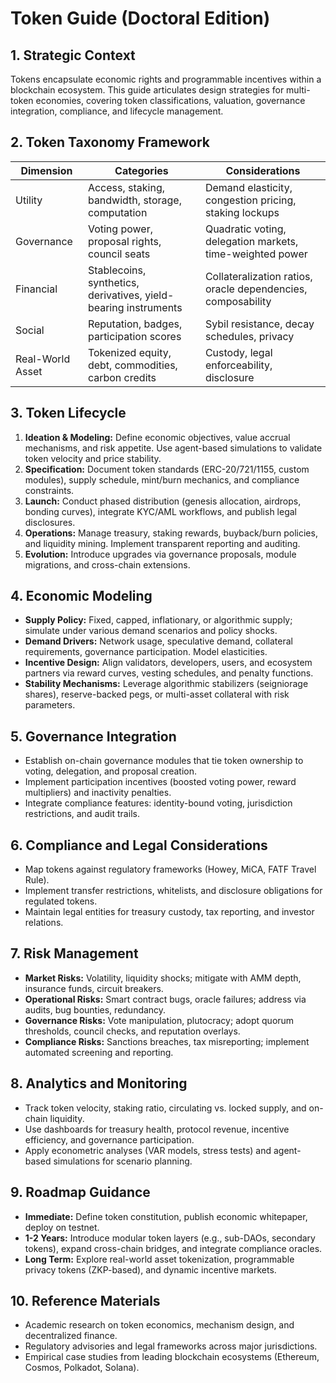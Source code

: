 # Token Guide (Doctoral Edition)

## 1. Strategic Context
Tokens encapsulate economic rights and programmable incentives within a blockchain ecosystem. This guide articulates design strategies for multi-token economies, covering token classifications, valuation, governance integration, compliance, and lifecycle management.

## 2. Token Taxonomy Framework
| Dimension | Categories | Considerations |
|---|---|---|
| Utility | Access, staking, bandwidth, storage, computation | Demand elasticity, congestion pricing, staking lockups |
| Governance | Voting power, proposal rights, council seats | Quadratic voting, delegation markets, time-weighted power |
| Financial | Stablecoins, synthetics, derivatives, yield-bearing instruments | Collateralization ratios, oracle dependencies, composability |
| Social | Reputation, badges, participation scores | Sybil resistance, decay schedules, privacy |
| Real-World Asset | Tokenized equity, debt, commodities, carbon credits | Custody, legal enforceability, disclosure |

## 3. Token Lifecycle
1. **Ideation & Modeling:** Define economic objectives, value accrual mechanisms, and risk appetite. Use agent-based simulations to validate token velocity and price stability.
2. **Specification:** Document token standards (ERC-20/721/1155, custom modules), supply schedule, mint/burn mechanics, and compliance constraints.
3. **Launch:** Conduct phased distribution (genesis allocation, airdrops, bonding curves), integrate KYC/AML workflows, and publish legal disclosures.
4. **Operations:** Manage treasury, staking rewards, buyback/burn policies, and liquidity mining. Implement transparent reporting and auditing.
5. **Evolution:** Introduce upgrades via governance proposals, module migrations, and cross-chain extensions.

## 4. Economic Modeling
- **Supply Policy:** Fixed, capped, inflationary, or algorithmic supply; simulate under various demand scenarios and policy shocks.
- **Demand Drivers:** Network usage, speculative demand, collateral requirements, governance participation. Model elasticities.
- **Incentive Design:** Align validators, developers, users, and ecosystem partners via reward curves, vesting schedules, and penalty functions.
- **Stability Mechanisms:** Leverage algorithmic stabilizers (seigniorage shares), reserve-backed pegs, or multi-asset collateral with risk parameters.

## 5. Governance Integration
- Establish on-chain governance modules that tie token ownership to voting, delegation, and proposal creation.
- Implement participation incentives (boosted voting power, reward multipliers) and inactivity penalties.
- Integrate compliance features: identity-bound voting, jurisdiction restrictions, and audit trails.

## 6. Compliance and Legal Considerations
- Map tokens against regulatory frameworks (Howey, MiCA, FATF Travel Rule).
- Implement transfer restrictions, whitelists, and disclosure obligations for regulated tokens.
- Maintain legal entities for treasury custody, tax reporting, and investor relations.

## 7. Risk Management
- **Market Risks:** Volatility, liquidity shocks; mitigate with AMM depth, insurance funds, circuit breakers.
- **Operational Risks:** Smart contract bugs, oracle failures; address via audits, bug bounties, redundancy.
- **Governance Risks:** Vote manipulation, plutocracy; adopt quorum thresholds, council checks, and reputation overlays.
- **Compliance Risks:** Sanctions breaches, tax misreporting; implement automated screening and reporting.

## 8. Analytics and Monitoring
- Track token velocity, staking ratio, circulating vs. locked supply, and on-chain liquidity.
- Use dashboards for treasury health, protocol revenue, incentive efficiency, and governance participation.
- Apply econometric analyses (VAR models, stress tests) and agent-based simulations for scenario planning.

## 9. Roadmap Guidance
- **Immediate:** Define token constitution, publish economic whitepaper, deploy on testnet.
- **1-2 Years:** Introduce modular token layers (e.g., sub-DAOs, secondary tokens), expand cross-chain bridges, and integrate compliance oracles.
- **Long Term:** Explore real-world asset tokenization, programmable privacy tokens (ZKP-based), and dynamic incentive markets.

## 10. Reference Materials
- Academic research on token economics, mechanism design, and decentralized finance.
- Regulatory advisories and legal frameworks across major jurisdictions.
- Empirical case studies from leading blockchain ecosystems (Ethereum, Cosmos, Polkadot, Solana).
